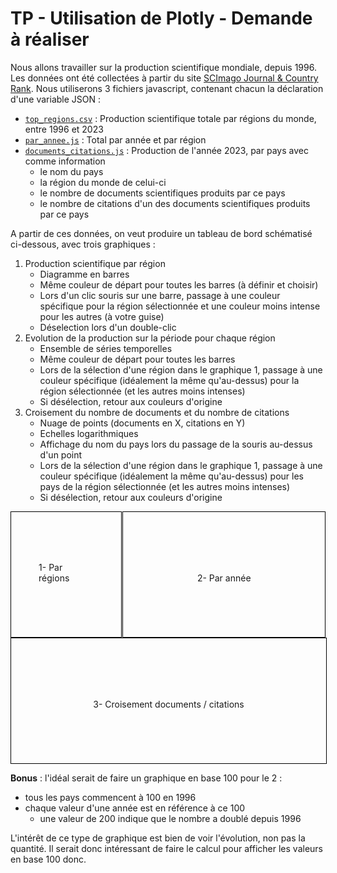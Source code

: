 # TP - Utilisation de Plotly - Demande à réaliser

Nous allons travailler sur la production scientifique mondiale, depuis 1996. Les données ont été collectées à partir du site [SCImago Journal & Country Rank](http://www.scimagojr.com/help.php). Nous utiliserons 3 fichiers javascript, contenant chacun la déclaration d'une variable JSON :

- [`top_regions.csv`](seance2/top_regions.js) : Production scientifique totale par régions du monde, entre 1996 et 2023
- [`par_annee.js`](seance2/par_annee.js) : Total par année et par région
- [`documents_citations.js`](seance2/documents_citations.js) : Production de l'année 2023, par pays avec comme information
    - le nom du pays
    - la région du monde de celui-ci
    - le nombre de documents scientifiques produits par ce pays
    - le nombre de citations d'un des documents scientifiques produits par ce pays

A partir de ces données, on veut produire un tableau de bord schématisé ci-dessous, avec trois graphiques :

1. Production scientifique par région 
    - Diagramme en barres
    - Même couleur de départ pour toutes les barres (à définir et choisir)
    - Lors d'un clic souris sur une barre, passage à une couleur spécifique pour la région sélectionnée et une couleur moins intense pour les autres (à votre guise)
    - Déselection lors d'un double-clic
2. Evolution de la production sur la période pour chaque région
    - Ensemble de séries temporelles
    - Même couleur de départ pour toutes les barres
    - Lors de la sélection d'une région dans le graphique 1, passage à une couleur spécifique (idéalement la même qu'au-dessus) pour la région sélectionnée (et les autres moins intenses)
    - Si désélection, retour aux couleurs d'origine
3. Croisement du nombre de documents et du nombre de citations
    - Nuage de points (documents en X, citations en Y)
    - Echelles logarithmiques
    - Affichage du nom du pays lors du passage de la souris au-dessus d'un point
    - Lors de la sélection d'une région dans le graphique 1, passage à une couleur spécifique (idéalement la même qu'au-dessus) pour les pays de la région sélectionnée (et les autres moins intenses)
    - Si désélection, retour aux couleurs d'origine

<div>
    <div style="float: left; width: 35%; height: 200px; border: solid 1px black; position: relative;">
        <p style="position: absolute; top: 50%; left: 50%; transform: translate(-50%, -100%);">1- Par régions</p>
    </div>
    <div style="float: right; width: 64%; height: 200px; border: solid 1px black; position: relative;">
        <p style="position: absolute; top: 50%; left: 50%; transform: translate(-50%, -100%);">2- Par année</p>
    </div>
    <div style="clear:both"></div>
    <div style="width: 100%; height: 200px; border: solid 1px black; position: relative;">
        <p style="position: absolute; top: 50%; left: 50%; transform: translate(-50%, -100%);">3- Croisement documents / citations</p>
    </div>
</div>


**Bonus** : l'idéal serait de faire un graphique en base 100 pour le 2 :

- tous les pays commencent à 100 en 1996
- chaque valeur d'une année est en référence à ce 100
    - une valeur de 200 indique que le nombre a doublé depuis 1996
    
L'intérêt de ce type de graphique est bien de voir l'évolution, non pas la quantité. Il serait donc intéressant de faire le calcul pour afficher les valeurs en base 100 donc.
